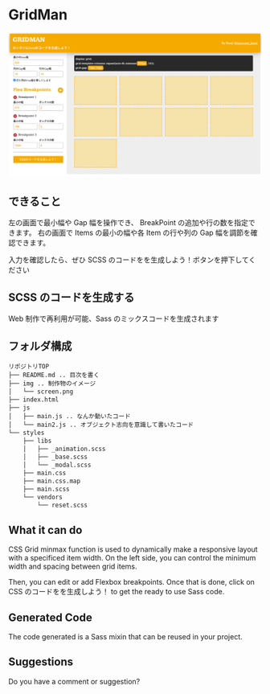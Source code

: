 # GridMan

![""](img/screen.png)

## できること

左の画面で最小幅や Gap 幅を操作でき、 BreakPoint の追加や行の数を指定できます。
右の画面で Items の最小の幅や各 Item の行や列の Gap 幅を調節を確認できます。

入力を確認したら、ぜひ SCSS のコードをを生成しよう！ボタンを押下してください

## SCSS のコードを生成する

Web 制作で再利用が可能、Sass のミックスコードを生成されます

## フォルダ構成

```
リポジトリTOP
├── README.md .. 目次を書く
├── img .. 制作物のイメージ
│   └── screen.png
├── index.html
├── js
│   ├── main.js .. なんか動いたコード
│   └── main2.js .. オブジェクト志向を意識して書いたコード
└── styles
    ├── libs
    │   ├── _animation.scss
    │   ├── _base.scss
    │   └── _modal.scss
    ├── main.css
    ├── main.css.map
    ├── main.scss
    └── vendors
        └── reset.scss
```

## What it can do

CSS Grid minmax function is used to dynamically make a responsive layout with a specificed item width. On the left side, you can control the minimum width and spacing between grid items.

Then, you can edit or add Flexbox breakpoints. Once that is done, click on CSS のコードをを生成しよう！ to get the ready to use Sass code.

## Generated Code

The code generated is a Sass mixin that can be reused in your project.

## Suggestions

Do you have a comment or suggestion?
